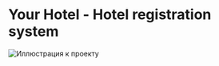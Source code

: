 # Your Hotel - Hotel registration system

![Иллюстрация к проекту](https://github.com/Stas-inside/Your_Hotel-Hotel_registration_system/blob/v2.3/Capture.PNG)
